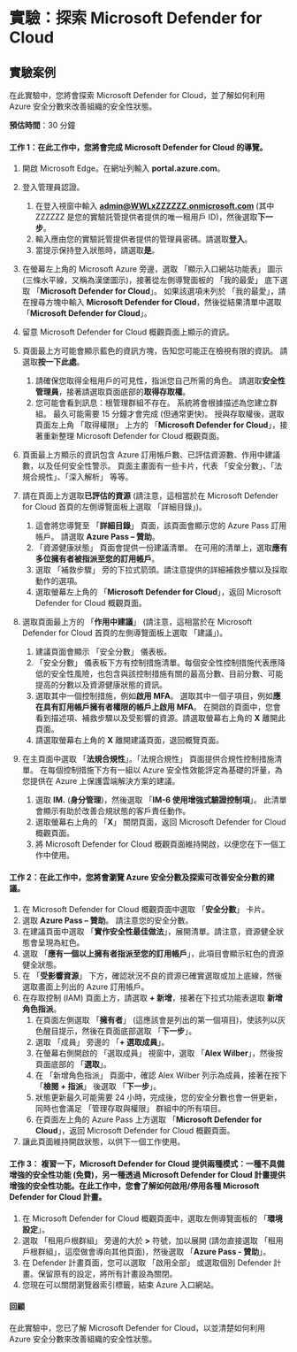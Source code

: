 ﻿---
lab:
    title: '探索 Microsoft Defender for Cloud'
    module: '單元 3，第 2 課：描述 Microsoft 安全性解決方案的功能：描述 Azure 的安全管理功能'
---

# 實驗：探索 Microsoft Defender for Cloud

## 實驗案例
在此實驗中，您將會探索 Microsoft Defender for Cloud，並了解如何利用 Azure 安全分數來改善組織的安全性狀態。

**預估時間**：30 分鐘

#### 工作 1：在此工作中，您將會完成 Microsoft Defender for Cloud 的導覽。
1.	開啟 Microsoft Edge。在網址列輸入 **portal.azure.com**。

1. 登入管理員認證。
    1. 在登入視窗中輸入 **admin@WWLxZZZZZZ.onmicrosoft.com** (其中 ZZZZZZ 是您的實驗託管提供者提供的唯一租用戶 ID)，然後選取**下一步**。
    1. 輸入應由您的實驗託管提供者提供的管理員密碼。請選取**登入**。
    1. 當提示保持登入狀態時，請選取**是**。

1. 在螢幕左上角的 Microsoft Azure 旁邊，選取 「顯示入口網站功能表」 圖示 (三條水平線，又稱為漢堡圖示)，接著從左側導覽面板的 「我的最愛」 底下選取 「**Microsoft Defender for Cloud**」。  如果該選項未列於 「我的最愛」，請在搜尋方塊中輸入 **Microsoft Defender for Cloud**，然後從結果清單中選取 「**Microsoft Defender for Cloud**」。

1. 留意 Microsoft Defender for Cloud 概觀頁面上顯示的資訊。  

1. 頁面最上方可能會顯示藍色的資訊方塊，告知您可能正在檢視有限的資訊。  請選取**按一下此處**。
    1. 請確保您取得全租用戶的可見性，指派您自己所需的角色。  請選取**安全性管理員**，接著請選取頁面底部的**取得存取權**。
    1. 您可能會看到訊息：根管理群組不存在。  系統將會根據描述為您建立群組。  最久可能需要 15 分鐘才會完成 (但通常更快)。  授與存取權後，選取頁面左上角 「取得權限」 上方的 「**Microsoft Defender for Cloud**」，接著重新整理 Microsoft Defender for Cloud 概觀頁面。

1. 頁面最上方顯示的資訊包含 Azure 訂用帳戶數、已評估資源數、作用中建議數，以及任何安全性警示。  頁面主畫面有一些卡片，代表 「安全分數」、「法規合規性」、「深入解析」 等等。  

1. 請在頁面上方選取**已評估的資源**   (請注意，這相當於在 Microsoft Defender for Cloud 首頁的左側導覽面板上選取 「詳細目錄」)。
    1. 這會將您導覽至 「**詳細目錄**」 頁面，該頁面會顯示您的 Azure Pass 訂用帳戶。  請選取 **Azure Pass – 贊助**。
    1. 「資源健康狀態」 頁面會提供一份建議清單。  在可用的清單上，選取**應有多位擁有者被指派至您的訂用帳戶**。
    1. 選取 「補救步驟」 旁的下拉式箭頭。請注意提供的詳細補救步驟以及採取動作的選項。  
    1. 選取螢幕左上角的 「**Microsoft Defender for Cloud**」，返回 Microsoft Defender for Cloud 概觀頁面。

1. 選取頁面最上方的 「**作用中建議**」   (請注意，這相當於在 Microsoft Defender for Cloud 首頁的左側導覽面板上選取 「建議」)。
    1. 建議頁面會顯示 「安全分數」 儀表板。
    1. 「安全分數」 儀表板下方有控制措施清單。每個安全性控制措施代表應降低的安全性風險，也包含與該控制措施有關的最高分數、目前分數、可能提高的分數以及資源健康狀態的資訊。  
    1. 選取其中一個控制措施，例如**啟用 MFA**。  選取其中一個子項目，例如**應在具有訂用帳戶擁有者權限的帳戶上啟用 MFA**。  在開啟的頁面中，您會看到描述項、補救步驟以及受影響的資源。請選取螢幕右上角的 **X** 離開此頁面。
    1. 請選取螢幕右上角的 **X** 離開建議頁面，退回概覽頁面。

1. 在主頁面中選取 「**法規合規性**」。「法規合規性」 頁面提供合規性控制措施清單。  在每個控制措施下方有一組以 Azure 安全性效能評定為基礎的評量，為您提供在 Azure 上保護雲端解決方案的建議。
    1. 選取 **IM.** (**身分管理**)，然後選取 「**IM-6 使用增強式驗證控制項**」。  此清單會顯示有助於改善合規狀態的客戶責任動作。
    1. 選取螢幕右上角的 「**X**」 關閉頁面，返回 Microsoft Defender for Cloud 概觀頁面。 
    1. 將 Microsoft Defender for Cloud 概觀頁面維持開啟，以便您在下一個工作中使用。


#### 工作 2：在此工作中，您將會瀏覽 Azure 安全分數及探索可改善安全分數的建議。 

1. 在 Microsoft Defender for Cloud 概觀頁面中選取 「**安全分數**」 卡片。
1. 選取 **Azure Pass – 贊助**。  請注意您的安全分數。
1. 在建議頁面中選取 「**實作安全性最佳做法**」，展開清單。請注意，資源健全狀態會呈現為紅色。
1. 選取 「**應有一個以上擁有者指派至您的訂用帳戶**」，此項目會顯示紅色的資源健全狀態。 
1. 在 「**受影響資源**」 下方，確認狀況不良的資源已確實選取或加上底線，然後選取畫面上列出的 Azure 訂用帳戶。
1. 在存取控制 (IAM) 頁面上方，請選取 **+ 新增**，接著在下拉式功能表選取 **新增角色指派**。
    1. 在頁面左側選取 「**擁有者**」 (這應該會是列出的第一個項目)，使該列以灰色醒目提示，然後在頁面底部選取 「**下一步**」。
    1. 選取 「成員」 旁邊的 「**+ 選取成員**」。 
    1. 在螢幕右側開啟的 「選取成員」 視窗中，選取 「**Alex Wilber**」，然後按頁面底部的 「**選取**」。  
    1. 在 「新增角色指派」 頁面中，確認 Alex Wilber 列示為成員，接著在按下 「**檢閱 + 指派**」 後選取 「**下一步**」。
    1. 狀態更新最久可能需要 24 小時，完成後，您的安全分數也會一併更新，同時也會滿足 「管理存取與權限」 群組中的所有項目。
    1. 在頁面左上角的 Azure Pass 上方選取 「**Microsoft Defender for Cloud**」，返回 Microsoft Defender for Cloud 概觀頁面。
1. 讓此頁面維持開啟狀態，以供下一個工作使用。


#### 工作 3：  複習一下，Microsoft Defender for Cloud 提供兩種模式：一種不具備增強的安全性功能 (免費)，另一種透過 Microsoft Defender for Cloud 計畫提供增強的安全性功能。在此工作中，您會了解如何啟用/停用各種 Microsoft Defender for Cloud 計畫。

1.	在 Microsoft Defender for Cloud 概觀頁面中，選取左側導覽面板的 「**環境設定**」。
1. 選取 「租用戶根群組」 旁邊的大於 **>** 符號，加以展開 (請勿直接選取 「租用戶根群組」，這麼做會導向其他頁面)，然後選取 「**Azure Pass - 贊助**」。
1.	在 Defender 計畫頁面，您可以選取 「啟用全部」 或選取個別 Defender 計畫。保留原有的設定，將所有計畫設為關閉。
1.	您現在可以關閉瀏覽器索引標籤，結束 Azure 入口網站。


#### 回顧
在此實驗中，您已了解 Microsoft Defender for Cloud，以並清楚如何利用 Azure 安全分數來改善組織的安全性狀態。


